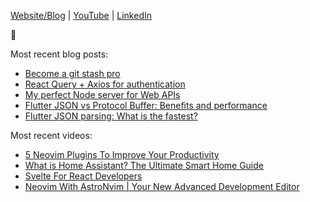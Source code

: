 [Website/Blog](https://cretezy.com) | [YouTube](https://www.youtube.com/@cretezy) | [LinkedIn](https://www.linkedin.com/in/charlescrete/)

🚀

Most recent blog posts:
- [Become a git stash pro](https://cretezy.com/2021/become-a-git-stash-pro)
- [React Query + Axios for authentication](https://cretezy.com/2020/react-query-axios-authentication)
- [My perfect Node server for Web APIs](https://cretezy.com/2020/perfect-node-server)
- [Flutter JSON vs Protocol Buffer: Benefits and performance](https://cretezy.com/2020/flutter-json-vs-protobuf)
- [Flutter JSON parsing: What is the fastest?](https://cretezy.com/2020/flutter-fast-json)

Most recent videos:
- [5 Neovim Plugins To Improve Your Productivity](https://youtu.be/NJDu_53T_4M)
- [What is Home Assistant? The Ultimate Smart Home Guide](https://youtu.be/WDTphMwZc64)
- [Svelte For React Developers](https://youtu.be/smqE0y0z0CA)
- [Neovim With AstroNvim | Your New Advanced Development Editor](https://youtu.be/GEHPiZ10gOk)
